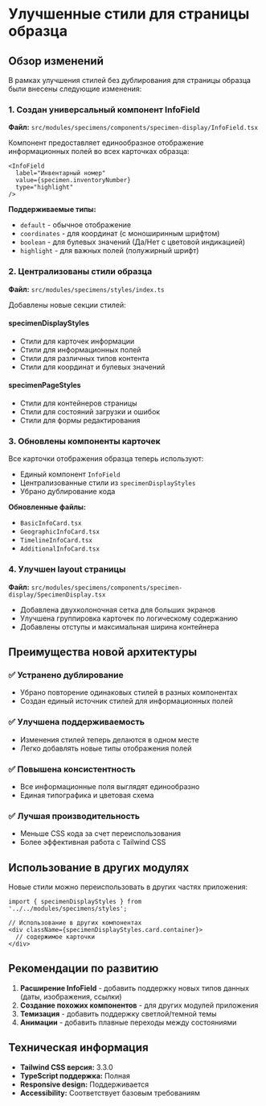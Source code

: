 # Улучшенные стили для страницы образца

## Обзор изменений

В рамках улучшения стилей без дублирования для страницы образца были внесены следующие изменения:

### 1. Создан универсальный компонент InfoField

**Файл:** `src/modules/specimens/components/specimen-display/InfoField.tsx`

Компонент предоставляет единообразное отображение информационных полей во всех карточках образца:

```tsx
<InfoField 
  label="Инвентарный номер" 
  value={specimen.inventoryNumber}
  type="highlight"
/>
```

**Поддерживаемые типы:**
- `default` - обычное отображение
- `coordinates` - для координат (с моноширинным шрифтом)
- `boolean` - для булевых значений (Да/Нет с цветовой индикацией)
- `highlight` - для важных полей (полужирный шрифт)

### 2. Централизованы стили образца

**Файл:** `src/modules/specimens/styles/index.ts`

Добавлены новые секции стилей:

#### specimenDisplayStyles
- Стили для карточек информации
- Стили для информационных полей
- Стили для различных типов контента
- Стили для координат и булевых значений

#### specimenPageStyles
- Стили для контейнеров страницы
- Стили для состояний загрузки и ошибок
- Стили для формы редактирования

### 3. Обновлены компоненты карточек

Все карточки отображения образца теперь используют:
- Единый компонент `InfoField`
- Централизованные стили из `specimenDisplayStyles`
- Убрано дублирование кода

**Обновленные файлы:**
- `BasicInfoCard.tsx`
- `GeographicInfoCard.tsx`
- `TimelineInfoCard.tsx`
- `AdditionalInfoCard.tsx`

### 4. Улучшен layout страницы

**Файл:** `src/modules/specimens/components/specimen-display/SpecimenDisplay.tsx`

- Добавлена двухколоночная сетка для больших экранов
- Улучшена группировка карточек по логическому содержанию
- Добавлены отступы и максимальная ширина контейнера

## Преимущества новой архитектуры

### ✅ Устранено дублирование
- Убрано повторение одинаковых стилей в разных компонентах
- Создан единый источник стилей для информационных полей

### ✅ Улучшена поддерживаемость
- Изменения стилей теперь делаются в одном месте
- Легко добавлять новые типы отображения полей

### ✅ Повышена консистентность
- Все информационные поля выглядят единообразно
- Единая типографика и цветовая схема

### ✅ Лучшая производительность
- Меньше CSS кода за счет переиспользования
- Более эффективная работа с Tailwind CSS

## Использование в других модулях

Новые стили можно переиспользовать в других частях приложения:

```tsx
import { specimenDisplayStyles } from '../../modules/specimens/styles';

// Использование в других компонентах
<div className={specimenDisplayStyles.card.container}>
  // содержимое карточки
</div>
```

## Рекомендации по развитию

1. **Расширение InfoField** - добавить поддержку новых типов данных (даты, изображения, ссылки)
2. **Создание похожих компонентов** - для других модулей приложения
3. **Темизация** - добавить поддержку светлой/темной темы
4. **Анимации** - добавить плавные переходы между состояниями

## Техническая информация

- **Tailwind CSS версия:** 3.3.0
- **TypeScript поддержка:** Полная
- **Responsive design:** Поддерживается
- **Accessibility:** Соответствует базовым требованиям 